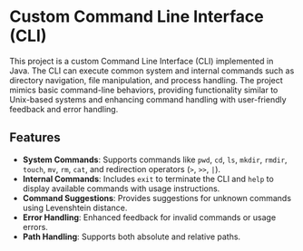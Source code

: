 # Custom Command Line Interface (CLI)

This project is a custom Command Line Interface (CLI) implemented in Java. The CLI can execute common system and internal commands such as directory navigation, file manipulation, and process handling. The project mimics basic command-line behaviors, providing functionality similar to Unix-based systems and enhancing command handling with user-friendly feedback and error handling.

## Features

- **System Commands**: Supports commands like `pwd`, `cd`, `ls`, `mkdir`, `rmdir`, `touch`, `mv`, `rm`, `cat`, and redirection operators (`>`, `>>`, `|`).
- **Internal Commands**: Includes `exit` to terminate the CLI and `help` to display available commands with usage instructions.
- **Command Suggestions**: Provides suggestions for unknown commands using Levenshtein distance.
- **Error Handling**: Enhanced feedback for invalid commands or usage errors.
- **Path Handling**: Supports both absolute and relative paths.
